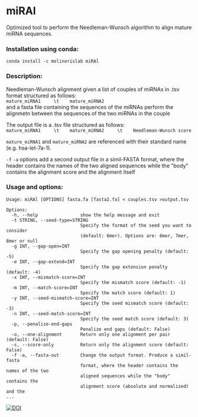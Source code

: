 # miRAl
Optimized tool to perform the Needleman-Wunsch algorithm to align mature miRNA sequences.

### Installation using conda:
```conda install -c molinerislab miRAl```

### Description:
Needleman-Wunsch alignment given a list of couples of miRNAs in .tsv format structured as follows: \
                    ```mature_miRNA1     \t    mature_miRNA2 ``` \
and a fasta file containing the sequences of the miRNAs perform the alignmetn between the sequences of the two miRNAs in the couple                                                                

The output file is a .tsv file structured as follows: \
                    ```mature_miRNA1     \t    mature_miRNA2     \t    Needleman-Wunsch score ```

```mature_miRNA1``` and ```mature_miRNA2``` are referenced with their standard name (e.g. hsa-let-7a-1).

```-f``` ```-a``` options add a second output file in a simil-FASTA format, where the header contains the names of the two aligned sequences while the "body" contains the alignment score and the alignment itself    

### Usage and options:
```
Usage: miRAl [OPTIONS] fasta.fa [fasta2.fa] < couples.tsv >output.tsv

Options:
  -h, --help                show the help message and exit
  -t STRING, --seed-type=STRING
                            Specify the format of the seed you want to consider
                            (default: 6mer). Options are: 6mer, 7mer, 8mer or null
  -g INT, --gap-open=INT
                            Specify the gap opening penalty (default: -5)
  -e INT, --gap-extend=INT
                            Specify the gap extension penalty (default: -4)
  -x INT, --mismatch-score=INT
                            Specify the mismatch score (default: -1)
  -m INT, --match-score=INT
                            Specify the match score (default: 1)
  -y INT, --seed-mismatch-score=INT
                            Specify the seed mismatch score (default: -3)
  -n INT, --seed-match-score=INT
                            Specify the seed match score (default: 3)
  -p, --penalize-end-gaps
                            Penalize end gaps (default: False)
  -o, --one-alignment       Return only one alignment per pair (default: False)
  -s, --score-only          Return only the alignment score (default: False)
  -f -a, --fasta-out        Change the output format. Produce a simil-fasta
                            format, where the header contains the names of the two
                            aligned sequences while the "body" contains the
                            alignment score (absolute and normalized) and the
...
```


[![DOI](https://zenodo.org/badge/852122116.svg)](https://zenodo.org/doi/10.5281/zenodo.13683069)
